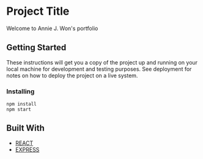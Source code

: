 # Project Title

Welcome to Annie J. Won's portfolio

## Getting Started

These instructions will get you a copy of the project up and running on your local machine for development and testing purposes. See deployment for notes on how to deploy the project on a live system.

### Installing

```
npm install
npm start
```


## Built With

* [REACT](https://facebook.github.io/react/)
* [EXPRESS](https://expressjs.com/)
